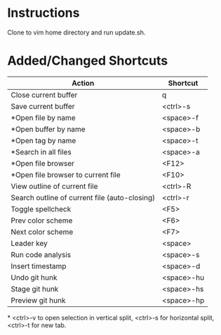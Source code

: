 # Instructions

Clone to vim home directory and run update.sh.

# Added/Changed Shortcuts

| Action                      | Shortcut     |
|-----------------------------|--------------|
| Close current buffer        | q            |
| Save current buffer         | \<ctrl\>-s   |
| *Open file by name          | \<space\>-f  |
| *Open buffer by name        | \<space\>-b  |
| *Open tag by name           | \<space\>-t  |
| *Search in all files        | \<space\>-a  |
| *Open file browser          | \<F12\>      |
| *Open file browser to current file            | \<F10\>       |
| View outline of current file                  | \<ctrl\>-R    |
| Search outline of current file (auto-closing) | \<ctrl\>-r    |
| Toggle spellcheck           | \<F5\>    |
| Prev color scheme           | \<F6\>    |
| Next color scheme           | \<F7\>    |
| Leader key                  | \<space\> |
| Run code analysis           | \<space\>-s |
| Insert timestamp            | \<space\>-d |
| Undo git hunk               | \<space\>-hu |
| Stage git hunk              | \<space\>-hs |
| Preview git hunk            | \<space\>-hp |

\* \<ctrl\>-v to open selection in vertical split, \<ctrl\>-s for horizontal split, \<ctrl\>-t for new tab.
